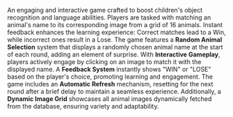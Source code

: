 An engaging and interactive game crafted to boost children's object recognition and language abilities. Players are tasked with matching an animal's name to its corresponding image from a grid of 16 animals. Instant feedback enhances the learning experience: Correct matches lead to a Win, while incorrect ones result in a Lose.
The game features a **Random Animal Selection** system that displays a randomly chosen animal name at the start of each round, adding an element of surprise. With **Interactive Gameplay**, players actively engage by clicking on an image to match it with the displayed name. A **Feedback System** instantly shows "WIN" or "LOSE" based on the player's choice, promoting learning and engagement. The game includes an **Automatic Refresh** mechanism, resetting for the next round after a brief delay to maintain a seamless experience. Additionally, a **Dynamic Image Grid** showcases all animal images dynamically fetched from the database, ensuring variety and adaptability.

